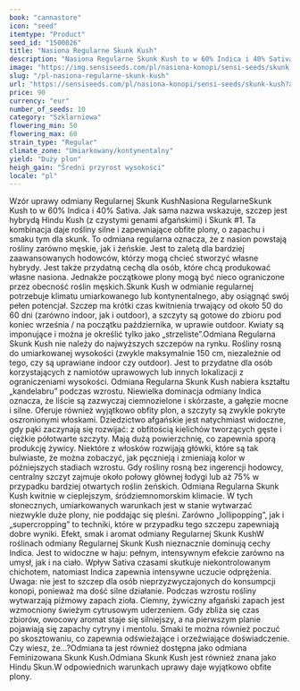 ```yaml
---
book: "cannastore"
icon: "seed"
itemtype: "Product"
seed_id: "1500026"
title: "Nasiona Regularne Skunk Kush"
description: "Nasiona Regularne Skunk Kush to w 60% Indica i 40% Sativa, o intensywnym, odprężającym oddziaływaniu na umysł. Dobrze rośnie w cieplejszym klimacie."
image: "https://img.sensiseeds.com/pl/nasiona-konopi/sensi-seeds/skunk-kush-image.png"
slug: "/pl-nasiona-regularne-skunk-kush"
url: "https://sensiseeds.com/pl/nasiona-konopi/sensi-seeds/skunk-kush?a_aid=cannastore"
price: 90
currency: "eur"
number_of_seeds: 10
category: "Szklarniowa"
flowering_min: 50
flowering_max: 60
strain_type: "Regular"
climate_zone: "Umiarkowany/kontynentalny"
yield: "Duży plon"
heigh_gain: "Średni przyrost wysokości"
locale: "pl"
---
```

Wzór uprawy odmiany Regularnej Skunk KushNasiona RegularneSkunk Kush to w 60% Indica i 40% Sativa. Jak sama nazwa wskazuje, szczep jest hybrydą Hindu Kush (z czystymi genami afgańskimi) i Skunk #1. Ta kombinacja daje rośliny silne i zapewniające obfite plony, o zapachu i smaku tym dla skunk. To odmiana regularna oznacza, że z nasion powstają rośliny zarówno męskie, jak i żeńskie. Jest to zaletą dla bardziej zaawansowanych hodowców, którzy mogą chcieć stworzyć własne hybrydy. Jest także przydatną cechą dla osób, które chcą produkować własne nasiona. Jednakże początkowe plony mogą być nieco ograniczone przez obecność roślin męskich.Skunk Kush w odmianie regularnej potrzebuje klimatu umiarkowanego lub kontynentalnego, aby osiągnąć swój pełen potencjał. Szczep ma krótki czas kwitnienia trwający od około 50 do 60 dni (zarówno indoor, jak i outdoor), a szczyty są gotowe do zbioru pod koniec września / na początku października, w uprawie outdoor. Kwiaty są imponujące i można je określić tylko jako „strzeliste”.Odmiana Regularna Skunk Kush nie należy do najwyższych szczepów na rynku. Rośliny rosną do umiarkowanej wysokości (zwykle maksymalnie 150 cm, niezależnie od tego, czy są uprawiane indoor czy outdoor). Jest to przydatne dla osób korzystających z namiotów uprawowych lub innych lokalizacji z ograniczeniami wysokości. Odmiana Regularna Skunk Kush nabiera kształtu „kandelabru” podczas wzrostu. Niewielka dominacja odmiany Indica oznacza, że liście są zazwyczaj ciemnozielone i skórzaste, a gałęzie mocne i silne. Oferuje również wyjątkowo obfity plon, a szczyty są zwykle pokryte oszronionymi włoskami. Dziedzictwo afgańskie jest natychmiast widoczne, gdy pąki zaczynają się rozwijać: z obfitością kielichów tworzących gęste i ciężkie półotwarte szczyty. Mają dużą powierzchnię, co zapewnia sporą produkcję żywicy. Niektóre z włosków rozwijają główki, które są tak bulwiaste, że można zobaczyć, jak pęcznieją i zmieniają kolor w późniejszych stadiach wzrostu. Gdy rośliny rosną bez ingerencji hodowcy, centralny szczyt zajmuje około połowy głównej łodygi lub aż 75% w przypadku bardziej otwartych roślin żeńskich. Odmiana Regularna Skunk Kush kwitnie w cieplejszym, śródziemnomorskim klimacie. W tych słonecznych, umiarkowanych warunkach jest w stanie wytwarzać niezwykle duże plony, nie poddając się pleśni. Zarówno „lollipopping”, jak i „supercropping” to techniki, które w przypadku tego szczepu zapewniają dobre wyniki. Efekt, smak i aromat odmiany Regularnej Skunk KushW roślinach odmiany Regularnej Skunk Kush nieznacznie dominują cechy Indica. Jest to widoczne w haju: pełnym, intensywnym efekcie zarówno na umysł, jak i na ciało. Wpływ Sativa czasami skutkuje niekontrolowanym chichotem, natomiast Indica zapewnia intensywne uczucie odprężenia. Uwaga: nie jest to szczep dla osób nieprzyzwyczajonych do konsumpcji konopi, ponieważ ma dość silne działanie. Podczas wzrostu rośliny wytwarzają piżmowy zapach zioła. Ciemny, żywiczny afgański zapach jest wzmocniony świeżym cytrusowym uderzeniem. Gdy zbliża się czas zbiorów, owocowy aromat staje się silniejszy, a na pierwszym planie pojawiają się zapachy cytryny i mentolu. Smaki te można również poczuć po skosztowaniu, co zapewnia odświeżające i orzeźwiające doświadczenie. Czy wiesz, że…?Odmiana ta jest również dostępna jako odmiana Feminizowana Skunk Kush.Odmiana Skunk Kush jest również znana jako Hindu Skun.W odpowiednich warunkach uprawy daje wyjątkowo obfite plony.
